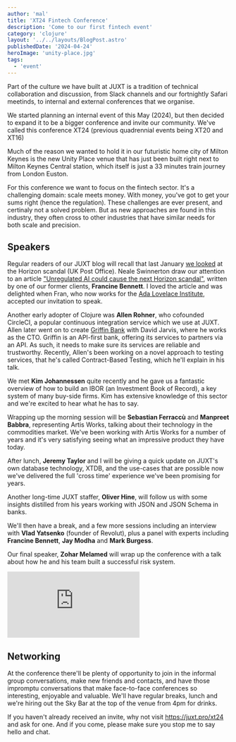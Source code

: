 ```yaml
---
author: 'mal'
title: 'XT24 Fintech Conference'
description: 'Come to our first fintech event'
category: 'clojure'
layout: '../../layouts/BlogPost.astro'
publishedDate: '2024-04-24'
heroImage: 'unity-place.jpg'
tags:
  - 'event'
---
```


Part of the culture we have built at JUXT is a tradition of technical collaboration and discussion, from Slack channels and our fortnightly Safari meetinds, to internal and external conferences that we organise.

We started planning an internal event of this May (2024), but then decided to expand it to be a bigger conference and invite our community.
We've called this conference XT24 (previous quadrennial events being XT20 and XT16)

Much of the reason we wanted to hold it in our futuristic home city of Milton Keynes is the new Unity Place venue that has just been built right next to Milton Keynes Central station, which itself is just a 33 minutes train journey from London Euston.

For this conference we want to focus on the fintech sector.
It's a challenging domain: scale meets money.
With money, you've got to get your sums right (hence the regulation).
These challenges are ever present, and certinaly not a solved problem.
But as new approaches are found in this industry, they often cross to other industries that have similar needs for both scale and precision.

## Speakers

Regular readers of our JUXT blog will recall that last January [we looked](https://www.juxt.pro/blog/juxtcast-horizon/) at the Horizon scandal (UK Post Office).
Neale Swinnerton draw our attention to an article ["Unregulated AI could cause the next Horizon scandal"](https://www.newstatesman.com/spotlight/tech-regulation/emerging-technologies/2024/02/unregulated-ai-artificial-intelligence-horizon-scandal-post-office-ada-lovelace-institute), written by one of our former clients, **Francine Bennett**.
I loved the article and was delighted when Fran, who now works for the [Ada Lovelace Institute](https://www.adalovelaceinstitute.org/), accepted our invitation to speak.

Another early adopter of Clojure was **Allen Rohner**, who cofounded CircleCI, a popular continuous integration service which we use at JUXT.
Allen later went on to create [Griffin Bank](https://griffin.com/) with David Jarvis, where he works as the CTO.
Griffin is an API-first bank, offering its services to partners via an API.
As such, it needs to make sure its services are reliable and trustworthy.
Recently, Allen's been working on a novel approach to testing services, that he's called Contract-Based Testing, which he'll explain in his talk.

We met **Kim Johannessen** quite recently and he gave us a fantastic overview of how to build an IBOR (an Investment Book of Record), a key system of many buy-side firms. Kim has extensive knowledge of this sector and we're excited to hear what he has to say.

Wrapping up the morning session will be **Sebastian Ferraccù** and **Manpreet Babbra**, representing Artis Works, talking about their technology in the commodities market. We've been working with Artis Works for a number of years and it's very satisfying seeing what an impressive product they have today.

After lunch, **Jeremy Taylor** and I will be giving a quick update on JUXT's own database technology, XTDB, and the use-cases that are possible now we've delivered the full 'cross time' experience we've been promising for years.

Another long-time JUXT staffer, **Oliver Hine**, will follow us with some insights distilled from his years working with JSON and JSON Schema in banks.

We'll then have a break, and a few more sessions including an interview with **Vlad Yatsenko** (founder of Revolut), plus a panel with experts including **Francine Bennett**, **Jay Modha** and **Mark Burgess**.

Our final speaker, **Zohar Melamed** will wrap up the conference with a talk about how he and his team built a successful risk system.

<iframe class='aspect-video w-full' src="https://www.youtube.com/embed/yVPpmTQdroc?si=3kdIROx6fgPteSmT" title="YouTube video player" frameborder="0" allow="accelerometer; autoplay; clipboard-write; encrypted-media; gyroscope; picture-in-picture; web-share" referrerpolicy="strict-origin-when-cross-origin" allowfullscreen></iframe>

## Networking

At the conference there'll be plenty of opportunity to join in the informal group conversations, make new friends and contacts, and have those impromptu conversations that make face-to-face conferences so interesting, enjoyable and valuable.
We'll have regular breaks, lunch and we're hiring out the Sky Bar at the top of the venue from 4pm for drinks.

If you haven't already received an invite, why not visit https://juxt.pro/xt24 and ask for one. And if you come, please make sure you stop me to say hello and chat.
